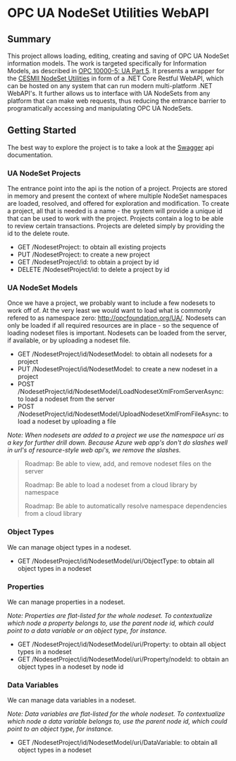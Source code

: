 # OPC UA NodeSet Utilities WebAPI

## Summary

This project allows loading, editing, creating and saving of OPC UA NodeSet information models. 
The work is targeted specifically for Information Models, as described in 
[OPC 10000-5: UA Part 5](https://reference.opcfoundation.org/Core/Part5/v104/docs/). It presents
a wrapper for the [CESMII NodeSet Utilities](https://github.com/cesmii/CESMII-NodeSet-Utilities) 
in form of a .NET Core Restful WebAPI, which can be hosted on any system that can run modern 
multi-platform .NET WebAPI's. It further allows us to interface with UA NodeSets from any platform 
that can make web requests, thus reducing the entrance barrier to programatically accessing and 
manipulating OPC UA NodeSets.

## Getting Started

The best way to explore the project is to take a look at the 
[Swagger](https://opcuanodesetwebapi.azurewebsites.net/swagger/index.html) api documentation.

### UA NodeSet Projects

The entrance point into the api is the notion of a project. Projects are stored in memory and present 
the context of where multiple NodeSet namespaces are loaded, resolved, and offered for exploration and
modification. To create a project, all that is needed is a name - the system will provide a unique id
that can be used to work with the project. Projects contain a log to be able to review certain transactions.
Projects are deleted simply by providing the id to the delete route.

- GET /NodesetProject: to obtain all existing projects
- PUT /NodesetProject: to create a new project
- GET /NodesetProject/id: to obtain a project by id
- DELETE /NodesetProject/id: to delete a project by id

### UA NodeSet Models

Once we have a project, we probably want to include a few nodesets to work off of. At the very least 
we would want to load what is commonly refered to as namespace zero: http://opcfoundation.org/UA/. Nodesets 
can only be loaded if all required resources are in place - so the sequence of loading nodeset files
is important. Nodesets can be loaded from the server, if available, or by uploading a nodeset file.

- GET /NodesetProject/id/NodesetModel: to obtain all nodesets for a project
- PUT /NodesetProject/id/NodesetModel: to create a new nodeset in a project
- POST /NodesetProject/id/NodesetModel/LoadNodesetXmlFromServerAsync: to load a nodeset from the server
- POST /NodesetProject/id/NodesetModel/UploadNodesetXmlFromFileAsync: to load a nodeset by uploading a file

*Note: When nodesets are added to a project we use the namespace uri as a key for further drill down. Because 
Azure web app's don't do slashes well in url's of resource-style web api's, we remove the slashes.*

> Roadmap: Be able to view, add, and remove nodeset files on the server
>
> Roadmap: Be able to load a nodeset from a cloud library by namespace
>
> Roadmap: Be able to automatically resolve namespace dependencies from a cloud library

### Object Types

We can manage object types in a nodeset.

- GET /NodesetProject/id/NodesetModel/uri/ObjectType: to obtain all object types in a nodeset

### Properties

We can manage properties in a nodeset.

*Note: Properties are flat-listed for the whole nodeset. To contextualize which node a property
belongs to, use the parent node id, which could point to a data variable or an object type, for instance.*

- GET /NodesetProject/id/NodesetModel/uri/Property: to obtain all object types in a nodeset
- GET /NodesetProject/id/NodesetModel/uri/Property/nodeId: to obtain an object types in a nodeset by node id


### Data Variables

We can manage data variables in a nodeset.

*Note: Data variables are flat-listed for the whole nodeset. To contextualize which node a data variable
belongs to, use the parent node id, which could point to an object type, for instance.*

- GET /NodesetProject/id/NodesetModel/uri/DataVariable: to obtain all object types in a nodeset
